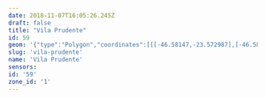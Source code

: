 ```yaml
---
date: 2018-11-07T16:05:26.245Z
draft: false
title: "Vila Prudente"
id: 59
geom: '{"type":"Polygon","coordinates":[[[-46.58147,-23.572987],[-46.584601,-23.574362],[-46.584849,-23.574402],[-46.584767,-23.574902],[-46.584783,-23.575408],[-46.585023,-23.576155],[-46.587542,-23.580141],[-46.588188,-23.580739],[-46.588531,-23.580913],[-46.588988,-23.581046],[-46.58939,-23.58109],[-46.589776,-23.58106],[-46.590589,-23.580773],[-46.590608,-23.580851],[-46.590081,-23.581904],[-46.596387,-23.58137],[-46.596569,-23.581427],[-46.59655,-23.581469],[-46.597126,-23.581498],[-46.594914,-23.586037],[-46.593901,-23.587453],[-46.579391,-23.604659],[-46.579306,-23.604221],[-46.579299,-23.603627],[-46.57945,-23.602719],[-46.579447,-23.602093],[-46.5794,-23.60189],[-46.57898,-23.601228],[-46.578831,-23.600893],[-46.578787,-23.600619],[-46.579019,-23.59953],[-46.577162,-23.60049],[-46.57675,-23.600601],[-46.575558,-23.600774],[-46.574812,-23.601085],[-46.568022,-23.605308],[-46.566883,-23.606267],[-46.565968,-23.606937],[-46.557947,-23.611871],[-46.557595,-23.612015],[-46.557061,-23.612079],[-46.556586,-23.611996],[-46.556271,-23.611858],[-46.554373,-23.610711],[-46.554073,-23.610476],[-46.55378,-23.610084],[-46.553479,-23.609321],[-46.553219,-23.608854],[-46.551247,-23.606689],[-46.551492,-23.606488],[-46.551723,-23.606391],[-46.551877,-23.606102],[-46.55188,-23.603701],[-46.551805,-23.603149],[-46.552098,-23.603055],[-46.551989,-23.602991],[-46.551123,-23.601925],[-46.550864,-23.601881],[-46.550458,-23.600527],[-46.551272,-23.600062],[-46.551124,-23.599543],[-46.5511,-23.597999],[-46.551168,-23.598023],[-46.553296,-23.596905],[-46.554456,-23.595891],[-46.554704,-23.595768],[-46.555129,-23.595682],[-46.555084,-23.595406],[-46.555336,-23.595305],[-46.555575,-23.595298],[-46.555803,-23.595712],[-46.555964,-23.595357],[-46.556692,-23.594695],[-46.558963,-23.59377],[-46.559357,-23.593337],[-46.5598,-23.592979],[-46.560737,-23.591842],[-46.561537,-23.591087],[-46.563332,-23.589034],[-46.563839,-23.588321],[-46.563969,-23.588284],[-46.565087,-23.58538],[-46.565118,-23.585277],[-46.565017,-23.585265],[-46.565978,-23.582851],[-46.56302,-23.582561],[-46.562894,-23.582365],[-46.5629,-23.582188],[-46.563123,-23.581369],[-46.563471,-23.581406],[-46.565554,-23.581344],[-46.567238,-23.581076],[-46.569757,-23.579992],[-46.572431,-23.579358],[-46.575897,-23.577568],[-46.576318,-23.577688],[-46.576803,-23.577615],[-46.57755,-23.5762],[-46.57775,-23.575983],[-46.578315,-23.576071],[-46.579283,-23.575876],[-46.57944,-23.575579],[-46.579351,-23.575017],[-46.579169,-23.574558],[-46.579817,-23.573998],[-46.580478,-23.573839],[-46.58147,-23.572987]]]}'
slug: 'vila-prudente'
name: 'Vila Prudente'
sensors:
id: '59'
zone_id: '1'
---
```

		